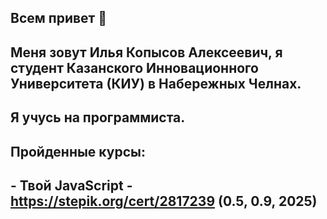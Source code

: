 ## Всем привет 👋

## Меня зовут Илья Копысов Алексеевич, я студент Казанского Инновационного Университета (КИУ) в Набережных Челнах.
## Я учусь на программиста.
## Пройденные курсы:
## - Твой JavaScript - https://stepik.org/cert/2817239 (0.5, 0.9, 2025)
